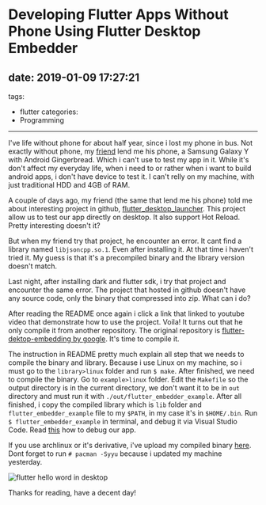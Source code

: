 # Developing Flutter Apps Without Phone Using Flutter Desktop Embedder

## date: 2019-01-09 17:27:21

tags:

- flutter
  categories:
- Programming

---

<!-- I've life without phone for about half year, since i lost my phone in bus. Not exactly without phone, my friend lend me his phone, a Samsung Galaxy Y with Android Gingerbread. Which i can't use to test my app in it. While it's don't affect my everyday life, when i need to or rather when i want to build android apps, i don't have device to test it. -->

<!-- more -->

I've life without phone for about half year, since i lost my phone in bus. Not exactly without phone, my [friend](https://github.com/drzln) lend me his phone, a Samsung Galaxy Y with Android Gingerbread. Which i can't use to test my app in it. While it's don't affect my everyday life, when i need to or rather when i want to build android apps, i don't have device to test it. I can't relly on my machine, with just traditional HDD and 4GB of RAM.

A couple of days ago, my friend (the same that lend me his phone) told me about interesting project in github, [flutter_desktop_launcher](https://github.com/putraxor/flutter_desktop_launcher). This project allow us to test our app directly on desktop. It also support Hot Reload. Pretty interesting doesn't it?

But when my friend try that project, he encounter an error. It cant find a library named `libjsoncpp.so.1`. Even after installing it. At that time i haven't tried it. My guess is that it's a precompiled binary and the library version doesn't match.

Last night, after installing dark and flutter sdk, i try that project and encounter the same error. The project that hosted in github doesn't have any source code, only the binary that compressed into zip. What can i do?

After reading the README once again i click a link that linked to youtube video that demonstrate how to use the project. Voila! It turns out that he only compile it from another repository. The original repository is [flutter-dektop-embedding by google](https://github.com/google/flutter-desktop-embedding). It's time to compile it.

The instruction in README pretty much explain all step that we needs to compile the binary and library. Because i use Linux on my machine, so i must go to the `library>linux` folder and run `$ make`. After finished, we need to compile the binary. Go to `example>linux` folder. Edit the `Makefile` so the output directory is in the current directory, we don't want it to be in `out` directory and must run it with `./out/flutter_embedder_example`. After all finished, i copy the compiled library which is `lib` folder and `flutter_embedder_example` file to my `$PATH`, in my case it's in `$HOME/.bin`. Run `$ flutter_embedder_example` in terminal, and debug it via Visual Studio Code. Read [this](https://github.com/google/flutter-desktop-embedding/blob/master/Debugging.md) how to debug our app.

If you use archlinux or it's derivative, i've upload my compiled binary [here](https://mega.nz/#!7cxUTQAa!gjQxwuamxnV3Isw7NdVIv54FfIx17qgWAOJXrNMQOD4). Dont forget to run `# pacman -Syyu` because i updated my machine yesterday.

![flutter hello word in desktop](/static/images/flutter-desktop.png)

Thanks for reading, have a decent day!
